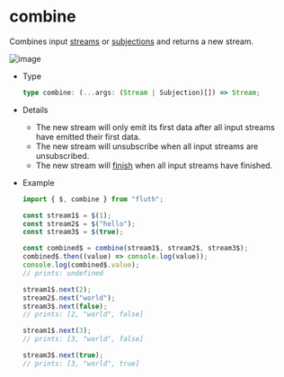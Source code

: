 # combine

Combines input [streams](/en/api/stream#stream) or [subjections](/en/api/stream#subjection) and returns a new stream.

![image](/combine.drawio.svg)

- Type

  ```typescript
  type combine: (...args: (Stream | Subjection)[]) => Stream;
  ```

- Details

  - The new stream will only emit its first data after all input streams have emitted their first data.
  - The new stream will unsubscribe when all input streams are unsubscribed.
  - The new stream will [finish](/en/guide/base#completion) when all input streams have finished.

- Example

  ```typescript
  import { $, combine } from "fluth";

  const stream1$ = $(1);
  const stream2$ = $("hello");
  const stream3$ = $(true);

  const combined$ = combine(stream1$, stream2$, stream3$);
  combined$.then((value) => console.log(value));
  console.log(combined$.value);
  // prints: undefined

  stream1$.next(2);
  stream2$.next("world");
  stream3$.next(false);
  // prints: [2, "world", false]

  stream1$.next(3);
  // prints: [3, "world", false]

  stream3$.next(true);
  // prints: [3, "world", true]
  ```
